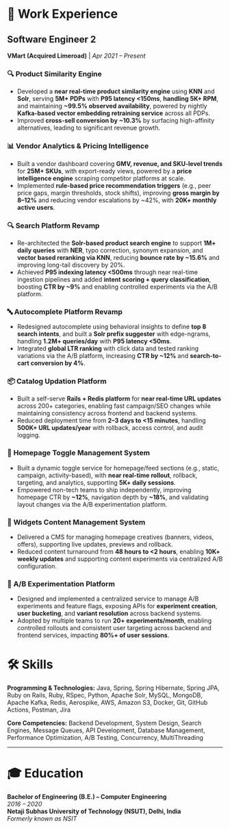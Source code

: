 # 💼 Work Experience

## Software Engineer 2  
**VMart (Acquired Limeroad)** | *Apr 2021 – Present* 

### 🔍 **Product Similarity Engine**
* Developed a **near real-time product similarity engine** using **KNN** and **Solr**, serving **5M+ PDPs** with **P95 latency <150ms**, **handling 5K+ RPM**, and maintaining **\~99.5% observed availability**, powered by nightly **Kafka-based vector embedding retraining service** across all PDPs.
* Improved **cross-sell conversion by \~10.3%** by surfacing high-affinity alternatives, leading to significant revenue growth.

### 📊 **Vendor Analytics & Pricing Intelligence**
* Built a vendor dashboard covering **GMV, revenue, and SKU-level trends** for **25M+ SKUs**, with export-ready views, powered by a **price intelligence engine** scraping competitor platforms at scale.
* Implemented **rule-based price recommendation triggers** (e.g., peer price gaps, margin thresholds, stock shifts), improving **gross margin by 8–12%** and reducing vendor escalations by \~42%, with **20K+ monthly active users**.

### 🔍 **Search Platform Revamp**
* Re-architected the **Solr-based product search engine** to support **1M+ daily queries** with **NER**, typo correction, synonym expansion, and **vector based reranking via KNN**, reducing **bounce rate by \~15.6%** and improving long-tail discovery by 20%.
* Achieved **P95 indexing latency <500ms** through near real-time ingestion pipelines and added **intent scoring + query classification**, boosting **CTR by \~9%** and enabling controlled experiments via the A/B platform.

### 🔤 **Autocomplete Platform Revamp**
* Redesigned autocomplete using behavioral insights to define **top 8 search intents**, and built a **Solr prefix suggester** with edge-ngrams, handling **1.2M+ queries/day** with **P95 latency <50ms**.
* Integrated **global LTR ranking** with click data and tested ranking variations via the A/B platform, increasing **CTR by \~12%** and **search-to-cart conversion by 4%**.

### 📦 **Catalog Updation Platform**
* Built a self-serve **Rails + Redis platform** for **near real-time URL updates** across 200+ categories, enabling fast campaign/SEO changes while maintaining consistency across frontend and backend systems.
* Reduced deployment time from **2–3 days to <15 minutes**, handling **500K+ URL updates/year** with rollback, access control, and audit logging.

### 🧮 **Homepage Toggle Management System**
* Built a dynamic toggle service for homepage/feed sections (e.g., static, campaign, activity-based), with **near real-time rollout**, rollback, targeting, and analytics, supporting **5K+ daily sessions**.
* Empowered non-tech teams to ship independently, improving homepage CTR by **\~12%**, navigation depth by **\~18%**, and validating layout changes via the A/B experimentation platform.

### 🧩 **Widgets Content Management System**
* Delivered a CMS for managing homepage creatives (banners, videos, offers), supporting live updates, previews and rollback.
* Reduced content turnaround from **48 hours to <2 hours**, enabling **10K+ weekly updates** and supporting content experiments via centralized A/B configuration.

### 🧪 **A/B Experimentation Platform**
* Designed and implemented a centralized service to manage A/B experiments and feature flags, exposing APIs for **experiment creation**, **user bucketing**, and **variant resolution** across backend systems.
* Adopted by multiple teams to run **20+ experiments/month**, enabling controlled rollouts and consistent user targeting across backend and frontend services, impacting **80%+ of user sessions**.


# 🛠️ Skills

**Programming & Technologies:** Java, Spring, Spring Hibernate, Spring JPA, Ruby on Rails, Ruby, RSpec, Python, Apache Solr, MySQL, MongoDB, Apache Kafka, Redis, Aerospike, AWS, Amazon S3, Docker, Git, GitHub Actions, Postman, Jira

**Core Competencies:** Backend Development, System Design, Search Engines, Message Queues, API Development, Database Management, Performance Optimization, A/B Testing, Concurrency, MultiThreading

---

# 🎓 Education

**Bachelor of Engineering (B.E.) – Computer Engineering**  
*2016 – 2020*  
**Netaji Subhas University of Technology (NSUT), Delhi, India**  
*Formerly known as NSIT*
